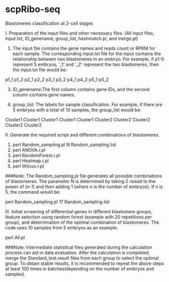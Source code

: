 # scpRibo-seq
Blastomeres classification at 2-cell stages

I. Preparation of the input files and other necessary files. (All input files, input.txt, ID_genename, group_list, hashmatch.pl, and merge.pl)
1) The input file contains the gene names and reads count or RPKM for each sample. The corresponding input.txt file for the input contains the relationship between two blastomeres in an embryo. For example, if p1-5 represent 5 embryos, '_1' and '_2' represent the two blastomeres, then the input.txt file would be:

p1_1	p1_2
p2_1	p2_2
p3_1	p3_2
p4_1	p4_2
p5_1	p5_2

3) ID_genename:The first column contains gene IDs, and the second column contains gene names.

4) group_list: The labels for sample classification. For example, if there are 5 embryos with a total of 10 samples, the group_list would be:
   
Cluster1
Cluster1
Cluster1
Cluster1
Cluster1
Cluster2
Cluster2
Cluster2
Cluster2
Cluster2

II. Generate the required script and different combinations of blastomeres.

1) perl Random_sampling.pl N Random_sampling.list
2) perl ANOVA.r.pl
3) perl RandomForest.r.pl
4) perl Heatmap.r.pl
5) perl Wilcox.r.pl

###Note:
The Random_sampling.pl file generates all possible combinations of blastomeres. The parameter N is determined by taking 2 raised to the power of (n-1) and then adding 1 (where n is the number of embryos). If n is 5, the command would be:

perl Random_sampling.pl 17 Random_sampling.list

III. Initial screening of differential genes in different blastomere groups, feature selection using random forest (example with 20 repetitions per group), and determination of the optimal combination of blastomeres.
The code uses 10 samples from 5 embryos as an example.

perl All.pl

###Note:
Intermediate statistical files generated during the calculation process can aid in data evaluation. After the calculation is completed, merge the Standard_test.result files from each group to select the optimal group. To obtain stable results, it is recommended to repeat the above steps at least 100 times in batches(depending on the number of embryos and samples).

